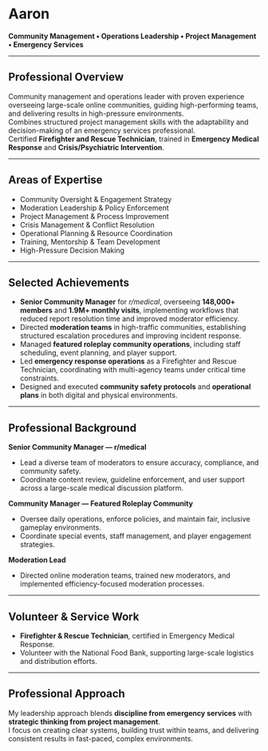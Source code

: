 # Aaron  
**Community Management • Operations Leadership • Project Management • Emergency Services**

---

## Professional Overview
Community management and operations leader with proven experience overseeing large-scale online communities, guiding high-performing teams, and delivering results in high-pressure environments.  
Combines structured project management skills with the adaptability and decision-making of an emergency services professional.  
Certified **Firefighter and Rescue Technician**, trained in **Emergency Medical Response** and **Crisis/Psychiatric Intervention**.

---

## Areas of Expertise
- Community Oversight & Engagement Strategy  
- Moderation Leadership & Policy Enforcement  
- Project Management & Process Improvement  
- Crisis Management & Conflict Resolution  
- Operational Planning & Resource Coordination  
- Training, Mentorship & Team Development  
- High-Pressure Decision Making  

---

## Selected Achievements
- **Senior Community Manager** for *r/medical*, overseeing **148,000+ members** and **1.9M+ monthly visits**, implementing workflows that reduced report resolution time and improved moderator efficiency.  
- Directed **moderation teams** in high-traffic communities, establishing structured escalation procedures and improving incident response.  
- Managed **featured roleplay community operations**, including staff scheduling, event planning, and player support.  
- Led **emergency response operations** as a Firefighter and Rescue Technician, coordinating with multi-agency teams under critical time constraints.  
- Designed and executed **community safety protocols** and **operational plans** in both digital and physical environments.

---

## Professional Background

**Senior Community Manager — r/medical**  
- Lead a diverse team of moderators to ensure accuracy, compliance, and community safety.  
- Coordinate content review, guideline enforcement, and user support across a large-scale medical discussion platform.  

**Community Manager — Featured Roleplay Community**  
- Oversee daily operations, enforce policies, and maintain fair, inclusive gameplay environments.  
- Coordinate special events, staff management, and player engagement strategies.  

**Moderation Lead**  
- Directed online moderation teams, trained new moderators, and implemented efficiency-focused moderation processes.  

---

## Volunteer & Service Work
- **Firefighter & Rescue Technician**, certified in Emergency Medical Response.  
- Volunteer with the National Food Bank, supporting large-scale logistics and distribution efforts.  

---

## Professional Approach
My leadership approach blends **discipline from emergency services** with **strategic thinking from project management**.  
I focus on creating clear systems, building trust within teams, and delivering consistent results in fast-paced, complex environments.

